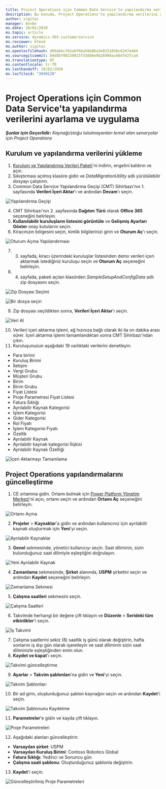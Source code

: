 ```yaml
---
title: Project Operations için Common Data Service'ta yapılandırma verilerini ayarlama ve uygulama
description: Bu konuda, Project Operations'ta yapılandırma verilerini ayarlama ve uygulama hakkında bilgiler sağlanmaktadır.
author: sigitac
manager: Annbe
ms.date: 10/01/2020
ms.topic: article
ms.service: dynamics-365-customerservice
ms.reviewer: kfend
ms.author: sigitac
ms.openlocfilehash: d99ab4c7b2ebf6ba56b86a3e0151036c6247e484
ms.sourcegitcommit: b9d8bf00239815f31686e9b28998ac684fd2fca4
ms.translationtype: HT
ms.contentlocale: tr-TR
ms.lasthandoff: 10/02/2020
ms.locfileid: "3949120"
---
```

# <a name="set-up-and-apply-configuration-data-in-the-common-data-service-for-project-operations"></a>Project Operations için Common Data Service'ta yapılandırma verilerini ayarlama ve uygulama

_**Şunlar için Geçerlidir:** Kaynağı/stoğu tutulmayanları temel alan senaryolar için Project Operations_

## <a name="install-setup-and-configuration-data"></a>Kurulum ve yapılandırma verilerini yükleme

1. [Kurulum ve Yapılandırma Verileri Paketi](https://download.microsoft.com/download/1/3/4/1349369c-6209-42b7-b3b4-5be0e67cacd8/ProjOpsSampleSetupData-%20Integrated%20UR1.zip)'ni indirin, engelini kaldırın ve açın.
2. Sıkıştırması açılmış klasöre gidin ve *DataMigrationUtility* adlı yürütülebilir dosyayı çalıştırın.
3. Common Data Service Yapılandırma Geçişi (CMT) Sihirbazı'nın 1. sayfasında **Verileri İçeri Aktar**'ı ve ardından **Devam**'ı seçin.

![Yapılandırma Geçişi](./media/1ConfigurationMigration.png)

4. CMT Sihirbazı'nın 2. sayfasında **Dağıtım Türü** olarak **Office 365** seçeneğini belirleyin.
5. **Kullanılabilir kuruluşların listesini görüntüle** ve **Gelişmiş Ayarları Göster** onay kutularını seçin.
6. Kiracınızın bölgesini seçin, kimlik bilgilerinizi girin ve **Oturum Aç**'ı seçin.

![Oturum Açma Yapılandırması](./media/2ConfigurationSignin.png)

7. 3. sayfada, kiracı üzerindeki kuruluşlar listesinden demo verileri içeri aktarmak istediğiniz kuruluşu seçin ve **Oturum Aç** seçeneğini belirleyin.
8. 4. sayfada, paketi açılan klasörden *SampleSetupAndConfigData* adlı zip dosyasını seçin.

![Zip Dosyası Seçimi](./media/3ZipFile.png)

![Bir dosya seçin](./media/4SelectAFile.png)

9. Zip dosyası seçildikten sonra, **Verileri İçeri Aktar**'ı seçin.

![Veri Al](./media/5ImportData.png)

10. Verileri içeri aktarma işlemi, ağ hızınıza bağlı olarak iki ila on dakika arası sürer. İçeri aktarma işlemi tamamlandıktan sonra CMT Sihirbazı'ndan çıkın. 
11. Kuruluşunuzun aşağıdaki 19 varlıktaki verilerini denetleyin:

  - Para birimi
  - Kuruluş Birimi
  - İletişim
  - Vergi Grubu
  - Müşteri Grubu
  - Birim
  - Birim Grubu
  - Fiyat Listesi
  - Proje Parametresi Fiyat Listesi
  - Fatura Sıklığı
  - Ayrılabilir Kaynak Kategorisi
  - İşlem Kategorisi
  - Gider Kategorisi
  - Rol Fiyatı
  - İşlem Kategorisi Fiyatı
  - Özellik
  - Ayrılabilir Kaynak
  - Ayrılabilir kaynak kategorisi İlişkisi
  - Ayrılabilir Kaynak Özelliği

![İçeri Aktarmayı Tamamlama](./media/6CompleteImport.png)

## <a name="update-project-operations-configurations"></a>Project Operations yapılandırmalarını güncelleştirme

1. CE ortamına gidin. Ortamı bulmak için [Power Platform Yönetim Merkezi](https://admin.powerplatform.microsoft.com/environments)'ni açın, ortamı seçin ve ardından **Ortamı Aç** seçeneğini belirleyin. 

![Ortamı Açma](./media/7OpenEnvironment.png)

2. **Projeler** > **Kaynaklar**'a gidin ve ardından kullanıcınız için ayrılabilir kaynak oluşturmak için **Yeni**'yi seçin.

![Ayrılabilir Kaynaklar](./media/8BookableResources.png)

3. **Genel** sekmesinde, yönetici kullanıcıyı seçin. Saat diliminin, sizin bulunduğunuz saat dilimiyle eşleştiğini doğrulayın. 

![Yeni Ayrılabilir Kaynak](./media/9NewBookableResource.png)

4. **Zamanlama** sekmesinde, **Şirket** alanında, **USPM** şirketini seçin ve ardından **Kaydet** seçeneğini belirleyin. 

![Zamanlama Sekmesi](./media/10SchedulingTab.png)

5. **Çalışma saatleri** sekmesini seçin.  

![Çalışma Saatleri](./media/11WorkHours.png)

6. Takvimde herhangi bir değere çift tıklayın ve **Düzenle** > **Serideki tüm etkinlikler**'i seçin. 

![İş Takvimi](./media/12WorkCalendar.png)

7. Çalışma saatlerini sekiz (8) saatlik iş günü olarak değiştirin, hafta sonlarını iş dışı gün olarak işaretleyin ve saat diliminin sizin saat diliminizle eşleştiğinden emin olun. 
8. **Kaydet ve kapat**'ı seçin.

![Takvimi güncelleştirme](./media/13UpdateCalendar.png)

9. **Ayarlar** > **Takvim şablonları**'na gidin ve **Yeni**'yi seçin.
 
 ![Takvim Şablonları](./media/14CalendarTemplates.png)
 
 10. Bir ad girin, oluşturduğunuz şablon kaynağını seçin ve ardından **Kaydet**'i seçin. 
 
 ![Takvim Şablonunu Kaydetme](./media/15SaveCalendarTemplate.png)
 
 11. **Parametreler**'e gidin ve kayda çift tıklayın. 
 
 ![Proje Parametreleri](./media/16ProjectParameters.png)
 
12. Aşağıdaki alanları güncelleştirin:

 - **Varsayılan şirket**: USPM
 - **Varsayılan Kuruluş Birimi**: Contoso Robotics Global
 - **Fatura Sıklığı**: Yedinci ve Sonuncu gün
 - **Çalışma saati şablonu**: Oluşturduğunuz şablonla değiştirin.

13. **Kaydet**'i seçin. 

![Güncelleştirilmiş Proje Parametreleri](./media/17UpdatedProjectParameters.png)
